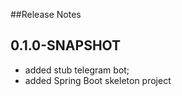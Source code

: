 ##Release Notes


## 0.1.0-SNAPSHOT
* added stub telegram bot;
* added Spring Boot skeleton project
